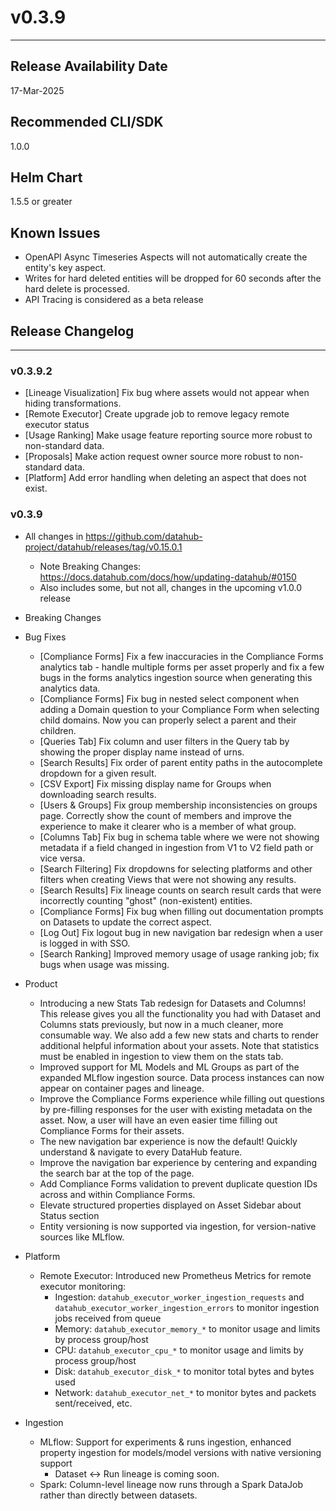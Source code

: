 # v0.3.9

---

## Release Availability Date

17-Mar-2025

## Recommended CLI/SDK

1.0.0

## Helm Chart

1.5.5 or greater

## Known Issues

- OpenAPI Async Timeseries Aspects will not automatically create the entity's key aspect.
- Writes for hard deleted entities will be dropped for 60 seconds after the hard delete is processed.
- API Tracing is considered as a beta release

## Release Changelog

---

### v0.3.9.2

- [Lineage Visualization] Fix bug where assets would not appear when hiding transformations.
- [Remote Executor] Create upgrade job to remove legacy remote executor status
- [Usage Ranking] Make usage feature reporting source more robust to non-standard data.
- [Proposals] Make action request owner source more robust to non-standard data.
- [Platform] Add error handling when deleting an aspect that does not exist.

### v0.3.9

- All changes in https://github.com/datahub-project/datahub/releases/tag/v0.15.0.1

  - Note Breaking Changes: https://docs.datahub.com/docs/how/updating-datahub/#0150
  - Also includes some, but not all, changes in the upcoming v1.0.0 release

- Breaking Changes

- Bug Fixes

  - [Compliance Forms] Fix a few inaccuracies in the Compliance Forms analytics tab - handle multiple forms per asset properly and fix a few bugs in the forms analytics ingestion source when generating this analytics data.
  - [Compliance Forms] Fix bug in nested select component when adding a Domain question to your Compliance Form when selecting child domains. Now you can properly select a parent and their children.
  - [Queries Tab] Fix column and user filters in the Query tab by showing the proper display name instead of urns.
  - [Search Results] Fix order of parent entity paths in the autocomplete dropdown for a given result.
  - [CSV Export] Fix missing display name for Groups when downloading search results.
  - [Users & Groups] Fix group membership inconsistencies on groups page. Correctly show the count of members and improve the experience to make it clearer who is a member of what group.
  - [Columns Tab] Fix bug in schema table where we were not showing metadata if a field changed in ingestion from V1 to V2 field path or vice versa.
  - [Search Filtering] Fix dropdowns for selecting platforms and other filters when creating Views that were not showing any results.
  - [Search Results] Fix lineage counts on search result cards that were incorrectly counting "ghost" (non-existent) entities.
  - [Compliance Forms] Fix bug when filling out documentation prompts on Datasets to update the correct aspect.
  - [Log Out] Fix logout bug in new navigation bar redesign when a user is logged in with SSO.
  - [Search Ranking] Improved memory usage of usage ranking job; fix bugs when usage was missing.

- Product

  - Introducing a new Stats Tab redesign for Datasets and Columns! This release gives you all the functionality you had with Dataset and Columns stats previously, but now in a much cleaner, more consumable way. We also add a few new stats and charts to render additional helpful information about your assets. Note that statistics must be enabled in ingestion to view them on the stats tab.
  - Improved support for ML Models and ML Groups as part of the expanded MLflow ingestion source. Data process instances can now appear on container pages and lineage.
  - Improve the Compliance Forms experience while filling out questions by pre-filling responses for the user with existing metadata on the asset. Now, a user will have an even easier time filling out Compliance Forms for their assets.
  - The new navigation bar experience is now the default! Quickly understand & navigate to every DataHub feature.
  - Improve the navigation bar experience by centering and expanding the search bar at the top of the page.
  - Add Compliance Forms validation to prevent duplicate question IDs across and within Compliance Forms.
  - Elevate structured properties displayed on Asset Sidebar about Status section
  - Entity versioning is now supported via ingestion, for version-native sources like MLflow.

- Platform

  - Remote Executor: Introduced new Prometheus Metrics for remote executor monitoring:
    - Ingestion: `datahub_executor_worker_ingestion_requests` and `datahub_executor_worker_ingestion_errors` to monitor ingestion jobs received from queue
    - Memory: `datahub_executor_memory_*` to monitor usage and limits by process group/host
    - CPU: `datahub_executor_cpu_*` to monitor usage and limits by process group/host
    - Disk: `datahub_executor_disk_*` to monitor total bytes and bytes used
    - Network: `datahub_executor_net_*` to monitor bytes and packets sent/received, etc.

- Ingestion
  - MLflow: Support for experiments & runs ingestion, enhanced property ingestion for models/model versions with native versioning support
    - Dataset ↔ Run lineage is coming soon.
  - Spark: Column-level lineage now runs through a Spark DataJob rather than directly between datasets.
